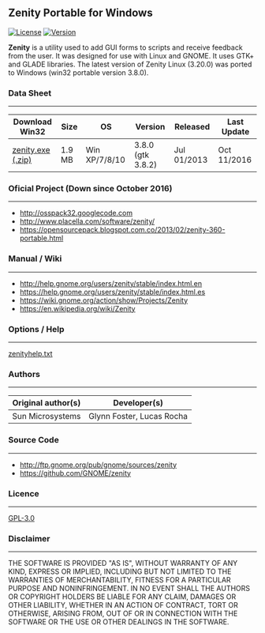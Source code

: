 ## Zenity Portable for Windows

[![License](https://img.shields.io/badge/License-GPLv3-blue.svg)](https://www.gnu.org/licenses/gpl.txt)
[![Version](https://img.shields.io/badge/Version-3.8.0-yellowgreen.svg)](https://img.shields.io/badge/Version-3.8.0-yellowgreen.svg)

**Zenity** is a utility used to add GUI forms to scripts and receive feedback from the user. It was designed for use with Linux and GNOME. It uses GTK+ and GLADE libraries. The latest version of Zenity Linux (3.20.0) was ported to Windows (win32 portable version 3.8.0).

### Data Sheet
---

|Download Win32|Size|OS|Version|Released|Last Update|
|--------------|----|--|-------|--------|-----------|
|[zenity.exe (.zip)](https://github.com/maravento/winzenity/raw/master/zenity.zip)|1.9 MB|Win XP/7/8/10|3.8.0 (gtk 3.8.2)|Jul 01/2013|Oct 11/2016|

### Oficial Project (Down since October 2016)
---

* http://osspack32.googlecode.com
* http://www.placella.com/software/zenity/
* https://opensourcepack.blogspot.com.co/2013/02/zenity-360-portable.html

### Manual / Wiki
---

* http://help.gnome.org/users/zenity/stable/index.html.en
* https://help.gnome.org/users/zenity/stable/index.html.es
* https://wiki.gnome.org/action/show/Projects/Zenity
* https://en.wikipedia.org/wiki/Zenity

### Options / Help
---

[zenityhelp.txt](https://github.com/maravento/winzenity/raw/master/zenityhelp.txt)

### Authors
---

| Original author(s) | Developer(s) |
|------------------|------------|
| Sun Microsystems |Glynn Foster, Lucas Rocha |

### Source Code
---

* http://ftp.gnome.org/pub/gnome/sources/zenity
* https://github.com/GNOME/zenity

### Licence
---

[GPL-3.0](https://www.gnu.org/licenses/gpl-3.0.en.html)

### Disclaimer
---

THE SOFTWARE IS PROVIDED "AS IS", WITHOUT WARRANTY OF ANY KIND, EXPRESS OR IMPLIED, INCLUDING BUT NOT LIMITED TO THE WARRANTIES OF MERCHANTABILITY, FITNESS FOR A PARTICULAR PURPOSE AND NONINFRINGEMENT. IN NO EVENT SHALL THE AUTHORS OR COPYRIGHT HOLDERS BE LIABLE FOR ANY CLAIM, DAMAGES OR OTHER LIABILITY, WHETHER IN AN ACTION OF CONTRACT, TORT OR OTHERWISE, ARISING FROM, OUT OF OR IN CONNECTION WITH THE SOFTWARE OR THE USE OR OTHER DEALINGS IN THE SOFTWARE.
